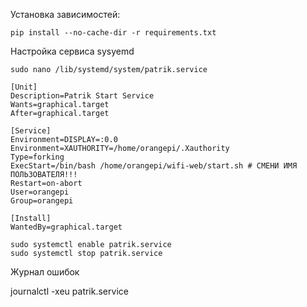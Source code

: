 Установка зависимостей:

```
pip install --no-cache-dir -r requirements.txt
```

Настройка сервиса sysyemd

```
sudo nano /lib/systemd/system/patrik.service
```

```
[Unit]
Description=Patrik Start Service
Wants=graphical.target
After=graphical.target

[Service]
Environment=DISPLAY=:0.0
Environment=XAUTHORITY=/home/orangepi/.Xauthority
Type=forking
ExecStart=/bin/bash /home/orangepi/wifi-web/start.sh # СМЕНИ ИМЯ ПОЛЬЗОВАТЕЛЯ!!!
Restart=on-abort
User=orangepi
Group=orangepi

[Install]
WantedBy=graphical.target
```

```
sudo systemctl enable patrik.service
sudo systemctl stop patrik.service
```

Журнал ошибок

journalctl -xeu patrik.service